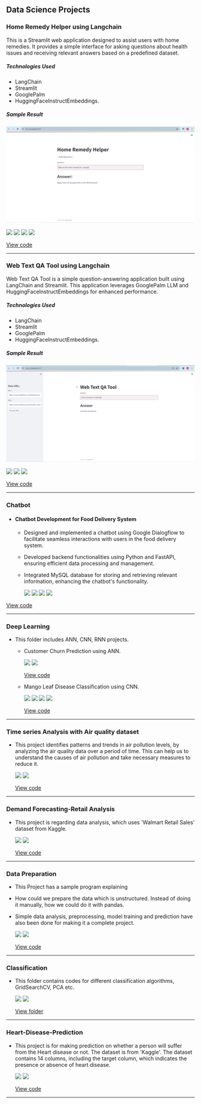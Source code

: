 ## Data Science Projects

### Home Remedy Helper using Langchain
This is a Streamlit web application designed to assist users with home remedies. It provides a simple interface for asking questions about health issues and receiving relevant answers based on a predefined dataset.

##### Technologies Used
- LangChain
- Streamlit
- GooglePalm
- HuggingFaceInstructEmbeddings.
  
##### Sample Result
![Home-Remedy-Helper](https://github.com/rsuganyasakthivel/LangChain/blob/main/Home-Remedy-Helper-using-Langchain-main/Home-Remedy-Helper-using-Langchain-main/Capture.PNG)

[![](https://img.shields.io/badge/Python-white?logo=Python)](#)  [![](https://img.shields.io/badge/Streamlit-white?logo=Streamlit)](#) [![](https://img.shields.io/badge/LangChain-white?logo=LangChain)](#) [![](https://img.shields.io/badge/HuggingFace-white?logo=HuggingFace)](#)

[View code](https://github.com/rsuganyasakthivel/LangChain/tree/main/Home-Remedy-Helper-using-Langchain-main/Home-Remedy-Helper-using-Langchain-main)

---
### Web Text QA Tool using Langchain

Web Text QA Tool is a simple question-answering application built using LangChain and Streamlit. This application leverages GooglePalm LLM and HuggingFaceInstructEmbeddings for enhanced performance.

##### Technologies Used
- LangChain
- Streamlit
- GooglePalm
- HuggingFaceInstructEmbeddings.
  
##### Sample Result
![Web Text QA](https://github.com/rsuganyasakthivel/LangChain/blob/main/Web-Text-QA-Tool-using-Langchain-main/Web-Text-QA-Tool-using-Langchain-main/Sample%20Result.PNG)

[![](https://img.shields.io/badge/Python-white?logo=Python)](#)  [![](https://img.shields.io/badge/Streamlit-white?logo=Streamlit)](#) [![](https://img.shields.io/badge/LangChain-white?logo=LangChain)](#)

[View code](https://github.com/rsuganyasakthivel/LangChain/tree/main/Web-Text-QA-Tool-using-Langchain-main/Web-Text-QA-Tool-using-Langchain-main)

---
### Chatbot
* #### Chatbot Development for Food Delivery System
  - Designed and implemented a chatbot using Google Dialogflow to facilitate seamless interactions with users in the food delivery system.
  - Developed backend functionalities using Python and FastAPI, ensuring efficient data processing and management.
  - Integrated MySQL database for storing and retrieving relevant information, enhancing the chatbot's functionality.

    [![](https://img.shields.io/badge/Python-white?logo=Python)](#) [![](https://img.shields.io/badge/DialogFlow-white?logo=DialogFlow)](#) [![](https://img.shields.io/badge/FastAPI-white?logo=FastAPI)](#) [![](https://img.shields.io/badge/MySQL-white?logo=MySQL)](#)

[View code](https://github.com/rsuganyasakthivel/Chatbot)

---
### Deep Learning
* This folder includes ANN, CNN, RNN projects.
  - Customer Churn Prediction using ANN.

    [![](https://img.shields.io/badge/Python-white?logo=Python)](#) [![](https://img.shields.io/badge/Jupyter-white?logo=Jupyter)](#)

    [View code](https://github.com/rsuganyasakthivel/Deep-Learning/tree/main/Artificial%20Neural%20Network)

  - Mango Leaf Disease Classification using CNN.

    [![](https://img.shields.io/badge/Tensorflow-white?logo=Python)](#) [![](https://img.shields.io/badge/Jupyter-white?logo=Jupyter)](#) [![](https://img.shields.io/badge/ReactJS-white?logo=ReactJS)](#) [![](https://img.shields.io/badge/FastAPI-white?logo=FastAPI)](#)
 
    [View code](https://github.com/rsuganyasakthivel/Deep-Learning/tree/main/Convolutional%20Neural%20Network)

---
### Time series Analysis with Air quality dataset
* This project identifies patterns and trends in air pollution levels, by analyzing the air quality data over a period of time. This can help us to understand the causes of air pollution and take necessary measures to reduce it.
  
  [![](https://img.shields.io/badge/Python-white?logo=Python)](#) [![](https://img.shields.io/badge/Jupyter-white?logo=Jupyter)](#)

  [View code](https://github.com/rsuganyasakthivel/Data-Science-Projects/tree/main/Time%20series%20Analysis%20with%20Air%20quality%20dataset)

---
### Demand Forecasting-Retail Analysis
* This project is regarding data analysis, which uses 'Walmart Retail Sales' dataset from Kaggle.
  
  [![](https://img.shields.io/badge/Python-white?logo=Python)](#) [![](https://img.shields.io/badge/Jupyter-white?logo=Jupyter)](#)
    
  [View code](https://github.com/rsuganyasakthivel/Data-Science-Projects/tree/main/Demand_Forecasting-Retail_Analysis)
  
---
### Data Preparation
* This Project has a sample program explaining

- How could we prepare the data which is unstructured. Instead of doing it manually, how we could do it with pandas.
- Simple data analysis, preprocessing, model training and prediction have also been done for making it a complete project.

  [![](https://img.shields.io/badge/Python-white?logo=Python)](#) [![](https://img.shields.io/badge/Jupyter-white?logo=Jupyter)](#)
  
  [View code](https://github.com/rsuganyasakthivel/Data-Preparation)

---
### Classification
* This folder contains codes for different classification algorithms, GridSearchCV, PCA etc.

  [![](https://img.shields.io/badge/Python-white?logo=Python)](#) [![](https://img.shields.io/badge/Jupyter-white?logo=Jupyter)](#)

  [View folder](https://github.com/rsuganyasakthivel/Classification)

---
### Heart-Disease-Prediction
* This project is for making prediction on whether a person will suffer from the Heart disease or not. The dataset is from 'Kaggle'. The dataset contains 14     columns, including the target column, which indicates the presence or absence of heart disease.
  
  [![](https://img.shields.io/badge/Python-white?logo=Python)](#) [![](https://img.shields.io/badge/Jupyter-white?logo=Jupyter)](#)
  
  [View code](https://github.com/rsuganyasakthivel/Heart-Disease-Prediction/tree/main)
  
---
